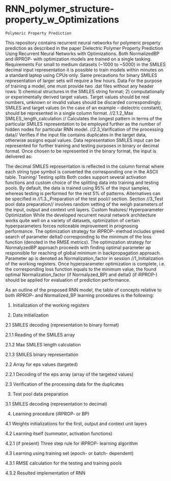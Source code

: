 # RNN_polymer_structure-property_w_Optimizations
	Polymeric Property Prediction
This repository contains recurrent neural networks for polymeric property prediction as described in the paper Dielectric Polymer Property Prediction Using Recurrent Neural Networks with Optimizations.
Both NormalizedBP and iRPROP- with optimization models are trained on a single tasking. 
Requirements
For small to medium datasets (~1000 to ~5000) in the SMILES decimal input representation it is possible to train models within minutes on a standard laptop using CPUs only. Same precautions for binary SMILES representation of larger sets will require a few hours.
	Data
For the purpose of training a model, one must provide two .dat files without any header rows: 1) chemical structures in the SMILES string format; 2) computationally or experimentally derived target values. Target values should be real numbers, unknown or invalid values should be discarded correspondingly. 
SMILES and target values (in the case of an example – dielectric constant), should be represented in a single column format.
//2.1.2_Max SMILES_length_calculation // Calculates the longest pattern in terms of the particular SMILES representation to be employed further as the number of hidden nodes for particular RNN model.
//2.3_Varification of the processing data// Verifies if the input file contains duplicates in the target data, otherwise assigns equal values.
	Data representation
SMILES input can be represented for further training and testing purposes in binary or decimal format. Once chosen to be represented in the binary format, the input is delivered as:
 
The decimal SMILES representation is reflected in the column format where each string type symbol is converted the corresponding one in the ASCII table.
Training/ Testing splits
Both codes support several activation functions and custom choice of the splitting data into training and testing pools. By default, the data is trained using 95% of the input samples, whereas testing is performed for the rest 5% of patterns. Alternatives can be specified in //1.3._Preparation of the test pool// section.
Section //3_Test pool data preparation// involves random setting of the weigh parameters of the input, output and context unit layers.
Custom features/ Hyperparameter Optimization
While the developed recurrent neural network architecture works quite well on a variety of datasets, optimization of certain hyperparameters forces noticeable improvement in prognosing performance. The optimization strategy for iRPROP- method includes greed search of parameter delta0 corresponding to the minimum of the loss function (denoted in the RMSE metrics). The optimization strategy for NormalyzedBP approach proceeds with finding optimal parameter ap responsible for reaching of global minimum in backpropagation approach. Parameter ap is denoted as Normalization_factor in session //1_Initialization of the working registers. Once hyperparameter optimization is complete, i.e. the corresponding loss function equals to the minimum value, the found optimal Normalization_factor (if Normalyzed_BP) and delta0 (if iRPROP-) should be applied for evaluation of prediction performance.

As an outline of the proposed RNN model, the table of concepts relative to both iRPROP- and Normalized_BP learning procedures is the following:
	
1.	Initialization of the working registers

2.	Data initialization

2.1	SMILES decoding (representation to binary format)

2.1.1	Reading of the SMILES array

2.1.2	Max SMILES length calculation

2.1.3	SMILES binary representation

2.2	Array for eps values (targeted)

2.2.1	Decoding of the eps array (array of the targeted values)

2.3	Verification of the processing data for the duplicates

3.	Test pool data preparation

3.1	SMILES decoding (representation to decimal)

4.	Learning procedure (iRPROP- or BP)

4.1	Weights initializations for the first, output and context unit layers

4.2	Learning itself (summator, activation functions)

4.2.1	(if present) Three step rule for iRPROP- learning algorithm

4.3	Learning using training set (epoch- or batch- dependent)

4.3.1	RMSE calculation for the testing and training pools

4.3.2	Resulted implementation of RNN
